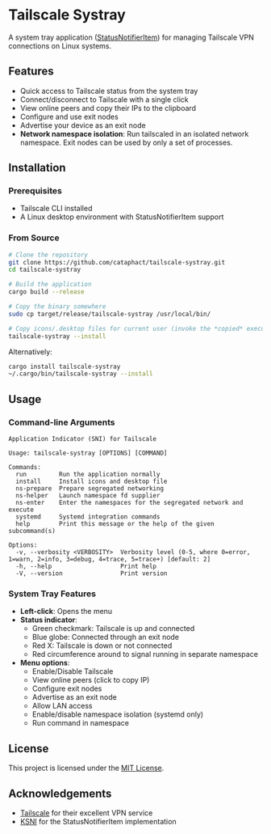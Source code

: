 # Tailscale Systray

A system tray application ([StatusNotifierItem](SNI)) for managing Tailscale VPN
connections on Linux systems.

## Features

- Quick access to Tailscale status from the system tray
- Connect/disconnect to Tailscale with a single click
- View online peers and copy their IPs to the clipboard
- Configure and use exit nodes
- Advertise your device as an exit node
- **Network namespace isolation**: Run tailscaled in an isolated network
  namespace. Exit nodes can be used by only a set of processes.

## Installation

### Prerequisites

- Tailscale CLI installed
- A Linux desktop environment with StatusNotifierItem support

### From Source

```bash
# Clone the repository
git clone https://github.com/cataphact/tailscale-systray.git
cd tailscale-systray

# Build the application
cargo build --release

# Copy the binary somewhere
sudo cp target/release/tailscale-systray /usr/local/bin/

# Copy icons/.desktop files for current user (invoke the *copied* executable!)
tailscale-systray --install
```

Alternatively:

```bash
cargo install tailscale-systray
~/.cargo/bin/tailscale-systray --install
```

## Usage

### Command-line Arguments

```
Application Indicator (SNI) for Tailscale

Usage: tailscale-systray [OPTIONS] [COMMAND]

Commands:
  run         Run the application normally
  install     Install icons and desktop file
  ns-prepare  Prepare segregated networking
  ns-helper   Launch namespace fd supplier
  ns-enter    Enter the namespaces for the segregated network and execute
  systemd     Systemd integration commands
  help        Print this message or the help of the given subcommand(s)

Options:
  -v, --verbosity <VERBOSITY>  Verbosity level (0-5, where 0=error, 1=warn, 2=info, 3=debug, 4=trace, 5=trace+) [default: 2]
  -h, --help                   Print help
  -V, --version                Print version
```

### System Tray Features

- **Left-click**: Opens the menu
- **Status indicator**:
  - Green checkmark: Tailscale is up and connected
  - Blue globe: Connected through an exit node
  - Red X: Tailscale is down or not connected
  - Red circumference around to signal running in separate namespace
- **Menu options**:
  - Enable/Disable Tailscale
  - View online peers (click to copy IP)
  - Configure exit nodes
  - Advertise as an exit node
  - Allow LAN access
  - Enable/disable namespace isolation (systemd only)
  - Run command in namespace

## License

This project is licensed under the [MIT License](LICENSE).

## Acknowledgements

- [Tailscale](https://tailscale.com/) for their excellent VPN service
- [KSNI](https://crates.io/crates/ksni) for the StatusNotifierItem implementation


[SNI]: https://www.freedesktop.org/wiki/Specifications/StatusNotifierItem/
